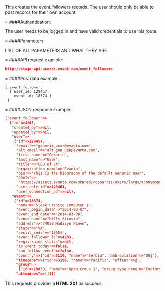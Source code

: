 <!-- --- title: POST /event_followers -->

This creates the event_followers records. The user should only be able to post records for their own account.

=
####Authentication:

The user needs to be logged in and have valid credentials to use this route.

=
####Parameters:

LIST OF ALL PARAMETERS AND WHAT THEY ARE

=
####API request example:
```json
http://stage-api-access.evant.com/event_followers
```

=
####Post data example::
```
{ event_follower: 
  { user_id: 129457, 
    event_id: 18374 } 
 }
```
=
####JSON response example:

```json
{"event_follower"=>
  {"id"=>4283,
   "created_by"=>nil,
   "updated_by"=>nil,
   "user"=>
    {"id"=>129457,
     "email"=>"generic_user@evanta.com",
     "alt_email"=>"alt_gen_use@evanta.com",
     "first_name"=>"Generic",
     "last_name"=>"User",
     "title"=>"CEO of QA",
     "organization_name"=>"Evanta",
     "bio"=>"This is the biography of the default Generic User",
     "photo"=>
      "https://assets.evanta.com/shared/resources/Users/large/anonymous2.jpg",
     "user_role_id"=>129461,
     "user_connection_id"=>nil},
   "event"=>
    {"id"=>18374,
     "name"=>"Sleek Granite Computer 1",
     "event_begin_date"=>"2014-03-07",
     "event_end_date"=>"2014-03-08",
     "venue_name"=>"Hills-Strosin",
     "address"=>"74058 Madisyn Pines",
     "state"=>"VA",
     "postal_code"=>"18034",
     "event_follower_id"=>4283,
     "registraion_status"=>nil,
     "is_event_today"=>false,
     "can_follow_event"=>false,
     "country"=>{"id"=>5110, "name"=>"Serbia", "abbreviation"=>"08j"},
     "timezone"=>{"id"=>3196, "name"=>"Pacific", "offset"=>2},
     "group"=>
      {"id"=>19839, "name"=>"Open Group 1", "group_type_name"=>"Factory:Open"},
     "attendees"=>[]}}}
```

This requests provides a <strong>HTML 201</strong> on success.